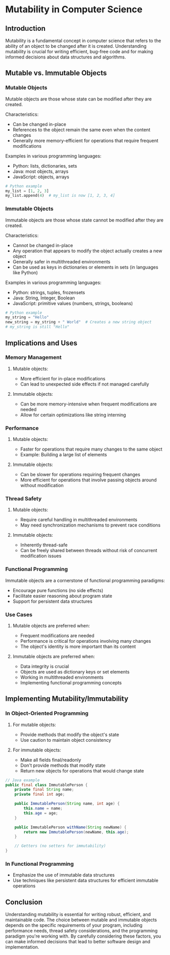 # Mutability in Computer Science

## Introduction

Mutability is a fundamental concept in computer science that refers to the ability of an object to be changed after it is created. Understanding mutability is crucial for writing efficient, bug-free code and for making informed decisions about data structures and algorithms.

## Mutable vs. Immutable Objects

### Mutable Objects

Mutable objects are those whose state can be modified after they are created.

Characteristics:
- Can be changed in-place
- References to the object remain the same even when the content changes
- Generally more memory-efficient for operations that require frequent modifications

Examples in various programming languages:
- Python: lists, dictionaries, sets
- Java: most objects, arrays
- JavaScript: objects, arrays

```python
# Python example
my_list = [1, 2, 3]
my_list.append(4)  # my_list is now [1, 2, 3, 4]
```

### Immutable Objects

Immutable objects are those whose state cannot be modified after they are created.

Characteristics:
- Cannot be changed in-place
- Any operation that appears to modify the object actually creates a new object
- Generally safer in multithreaded environments
- Can be used as keys in dictionaries or elements in sets (in languages like Python)

Examples in various programming languages:
- Python: strings, tuples, frozensets
- Java: String, Integer, Boolean
- JavaScript: primitive values (numbers, strings, booleans)

```python
# Python example
my_string = "Hello"
new_string = my_string + " World"  # Creates a new string object
# my_string is still "Hello"
```

## Implications and Uses

### Memory Management

1. Mutable objects:
    - More efficient for in-place modifications
    - Can lead to unexpected side effects if not managed carefully

2. Immutable objects:
    - Can be more memory-intensive when frequent modifications are needed
    - Allow for certain optimizations like string interning

### Performance

1. Mutable objects:
    - Faster for operations that require many changes to the same object
    - Example: Building a large list of elements

2. Immutable objects:
    - Can be slower for operations requiring frequent changes
    - More efficient for operations that involve passing objects around without modification

### Thread Safety

1. Mutable objects:
    - Require careful handling in multithreaded environments
    - May need synchronization mechanisms to prevent race conditions

2. Immutable objects:
    - Inherently thread-safe
    - Can be freely shared between threads without risk of concurrent modification issues

### Functional Programming

Immutable objects are a cornerstone of functional programming paradigms:
- Encourage pure functions (no side effects)
- Facilitate easier reasoning about program state
- Support for persistent data structures

### Use Cases

1. Mutable objects are preferred when:
    - Frequent modifications are needed
    - Performance is critical for operations involving many changes
    - The object's identity is more important than its content

2. Immutable objects are preferred when:
    - Data integrity is crucial
    - Objects are used as dictionary keys or set elements
    - Working in multithreaded environments
    - Implementing functional programming concepts

## Implementing Mutability/Immutability

### In Object-Oriented Programming

1. For mutable objects:
    - Provide methods that modify the object's state
    - Use caution to maintain object consistency

2. For immutable objects:
    - Make all fields final/readonly
    - Don't provide methods that modify state
    - Return new objects for operations that would change state

```java
// Java example
public final class ImmutablePerson {
    private final String name;
    private final int age;

    public ImmutablePerson(String name, int age) {
        this.name = name;
        this.age = age;
    }

    public ImmutablePerson withName(String newName) {
        return new ImmutablePerson(newName, this.age);
    }

    // Getters (no setters for immutability)
}
```

### In Functional Programming

- Emphasize the use of immutable data structures
- Use techniques like persistent data structures for efficient immutable operations

## Conclusion

Understanding mutability is essential for writing robust, efficient, and maintainable code. The choice between mutable and immutable objects depends on the specific requirements of your program, including performance needs, thread safety considerations, and the programming paradigm you're working with. By carefully considering these factors, you can make informed decisions that lead to better software design and implementation.
